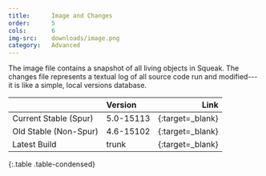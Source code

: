 ```yaml
---
title:      Image and Changes
order:      5
cols:       6
img-src:    downloads/image.png
category:   Advanced
---
```

The image file contains a snapshot of all living objects in Squeak. The changes file represents a textual log of all source code run and modified---it is like a simple, local versions database.

|                | Version      | Link                                                      |
| -------------- |:------------ | ---------------------------------------------------------:|
| Current Stable (Spur) | 5.0-15113    | [<i class="fa fa-download"></i>][stable]{:target=_blank}  |
| Old Stable (Non-Spur) | 4.6-15102    | [<i class="fa fa-download"></i>][stable46]{:target=_blank}  |
| Latest Build   | trunk        | [<i class="fa fa-download"></i>][trunk]{:target=_blank}   |
{:.table .table-condensed}

[stable]: http://ftp.squeak.org/5.0/Squeak5.0-15113.zip
[stable46]: http://ftp.squeak.org/4.6/Squeak4.6-15102.zip
[trunk]: http://build.squeak.org/job/SqueakTrunk/lastSuccessfulBuild/artifact/target/TrunkImage.zip
